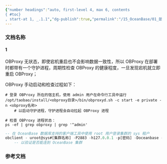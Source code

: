 ```yaml
---
{"number headings":"auto, first-level 4, max 6, contents
{ #toc}
, start-at 1, _.1.1","dg-publish":true,"permalink":"/15_OceanBase/01_部署 OceanBase 数据库/部署，管理 OceanBase 数据库/部署，管理 OBProxy/生产环境运行 OBProxy - 守护进程/","dgPassFrontmatter":true}
---
```



### 文档名称
#### 1 

OBProxy 无状态，即使宕机重启也不会影响数据一致性，所以 OBProxy 在部署时都带有一个守护进程，周期性检查 OBProxy 的健康程度，一旦发现宕机就立即重启 OBProxy；

OBProxy 手动启动和检查过程如下：
```shell
# 登录 OBProxy 所在的宿主机，使用 admin 用户在命令行工具中运行
/opt/taobao/install/<obproxy目录>/bin/obproxyd.sh -c start -e private -n <obproxy名称>
	# 以启动守护进程，守护进程会自动拉起 OBProxy 进程

# 检查 OBProxy 进程状态：
ps -ef | grep obproxy | grep '^admin'
```



```sql
-- 在 OceanBase 数据库支持的客户端工具中使用 root 用户登录集群的 sys 租户
obclient - uroot@sys#[集群名称] -P2883 -h127.0.0.1 -p[密码] -Doceanbase -c
	-- 以验证是否能连到 OceanBase 集群
```

### 参考文档


